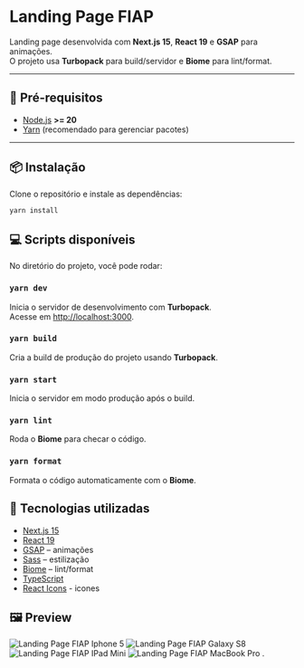 # Landing Page FIAP

Landing page desenvolvida com **Next.js 15**, **React 19** e **GSAP** para animações.  
O projeto usa **Turbopack** para build/servidor e **Biome** para lint/format.

---

## 🚀 Pré-requisitos

- [Node.js](https://nodejs.org/) **>= 20**
- [Yarn](https://yarnpkg.com/) (recomendado para gerenciar pacotes)

---

## 📦 Instalação

Clone o repositório e instale as dependências:

```bash
yarn install
```

## 💻 Scripts disponíveis

No diretório do projeto, você pode rodar:

### `yarn dev`

Inicia o servidor de desenvolvimento com **Turbopack**.  
Acesse em [http://localhost:3000](http://localhost:3000).

### `yarn build`

Cria a build de produção do projeto usando **Turbopack**.

### `yarn start`

Inicia o servidor em modo produção após o build.

### `yarn lint`

Roda o **Biome** para checar o código.

### `yarn format`

Formata o código automaticamente com o **Biome**.

## 🎨 Tecnologias utilizadas

- [Next.js 15](https://nextjs.org/)
- [React 19](https://react.dev/)
- [GSAP](https://greensock.com/gsap/) – animações
- [Sass](https://sass-lang.com/) – estilização
- [Biome](https://biomejs.dev/) – lint/format
- [TypeScript](https://www.typescriptlang.org/)
- [React Icons](https://react-icons.github.io/react-icons/) - icones

## 🖼️ Preview

![Landing Page FIAP Iphone 5](./public/imgs/Iphone5.jpeg)
![Landing Page FIAP Galaxy S8](./public/imgs/GalaxyS8.jpeg)
![Landing Page FIAP IPad Mini](./public/imgs/Ipad-mini.jpeg)
![Landing Page FIAP MacBook Pro](./public/imgs/MacBookPro.jpeg)
.
